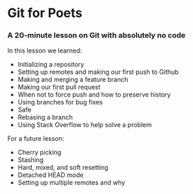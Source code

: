 # Git for Poets

### A 20-minute lesson on Git with absolutely no code

In this lesson we learned: 

- Initializing a repository
- Setting up remotes and making our first push to Github
- Making and merging a feature branch
- Making our first pull request
- When not to force push and how to preserve history
- Using branches for bug fixes
- Safe
- Rebasing a branch
- Using Stack Overflow to help solve a problem


For a future lesson:

- Cherry picking 
- Stashing
- Hard, mixed, and soft resetting
- Detached HEAD mode
- Setting up multiple remotes and why
